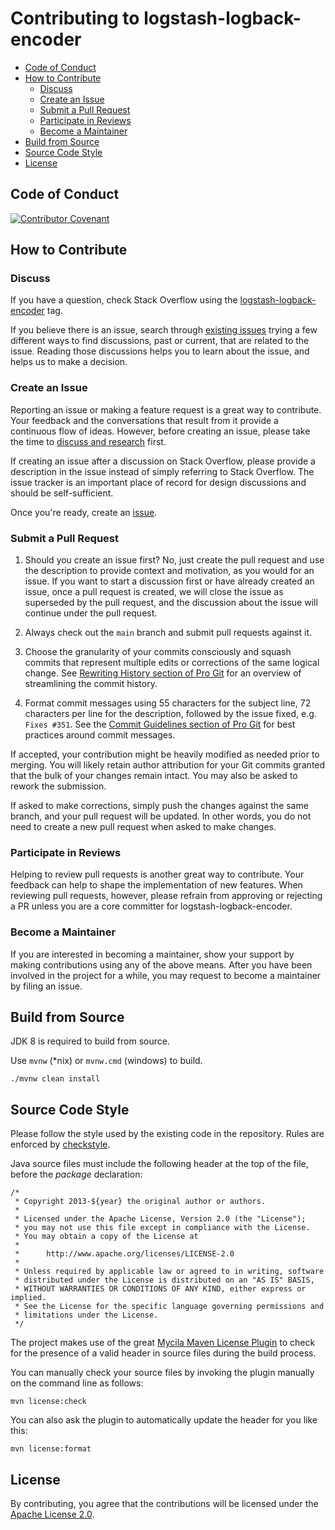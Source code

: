 Contributing to logstash-logback-encoder
========================================

* [Code of Conduct](#code-of-conduct)
* [How to Contribute](#how-to-contribute)
  * [Discuss](#discuss)
  * [Create an Issue](#create-an-issue)
  * [Submit a Pull Request](#submit-a-pull-request)
  * [Participate in Reviews](#participate-in-reviews)
  * [Become a Maintainer](#become-a-maintainer)
* [Build from Source](#build-from-source)
* [Source Code Style](#source-code-style)
* [License](#license)

Code of Conduct
---------------

[![Contributor Covenant](https://img.shields.io/badge/Contributor%20Covenant-v2.0%20adopted-ff69b4.svg)](CODE_OF_CONDUCT.md)

How to Contribute
-----------------

### Discuss

If you have a question, check Stack Overflow using the
[logstash-logback-encoder](https://stackoverflow.com/questions/tagged/logstash-logback-encoder) tag.

If you believe there is an issue, search through
[existing issues](https://github.com/logfellow/logstash-logback-encoder/issues) trying a
few different ways to find discussions, past or current, that are related to the issue.
Reading those discussions helps you to learn about the issue, and helps us to make a decision.

### Create an Issue

Reporting an issue or making a feature request is a great way to contribute.
Your feedback and the conversations that result from it provide a continuous flow of ideas.
However, before creating an issue, please take the time to [discuss and research](#discuss) first.

If creating an issue after a discussion on Stack Overflow, please provide a description
in the issue instead of simply referring to Stack Overflow.
The issue tracker is an important place of record for design discussions and should be self-sufficient.

Once you're ready, create an [issue](https://github.com/logfellow/logstash-logback-encoder/issues).

### Submit a Pull Request

1. Should you create an issue first? No, just create the pull request and use the
   description to provide context and motivation, as you would for an issue. If you want
   to start a discussion first or have already created an issue, once a pull request is
   created, we will close the issue as superseded by the pull request, and the discussion
   about the issue will continue under the pull request.

2. Always check out the `main` branch and submit pull requests against it.

3. Choose the granularity of your commits consciously and squash commits that represent
   multiple edits or corrections of the same logical change. See
   [Rewriting History section of Pro Git](https://git-scm.com/book/en/Git-Tools-Rewriting-History)
   for an overview of streamlining the commit history.

4. Format commit messages using 55 characters for the subject line, 72 characters per line
   for the description, followed by the issue fixed, e.g. `Fixes #351`. See the
   [Commit Guidelines section of Pro Git](https://git-scm.com/book/en/Distributed-Git-Contributing-to-a-Project#Commit-Guidelines)
   for best practices around commit messages.

If accepted, your contribution might be heavily modified as needed prior to merging.
You will likely retain author attribution for your Git commits granted that the bulk of
your changes remain intact. You may also be asked to rework the submission.

If asked to make corrections, simply push the changes against the same branch, and your
pull request will be updated. In other words, you do not need to create a new pull request
when asked to make changes.

### Participate in Reviews

Helping to review pull requests is another great way to contribute. Your feedback
can help to shape the implementation of new features. When reviewing pull requests,
however, please refrain from approving or rejecting a PR unless you are a core
committer for logstash-logback-encoder.

### Become a Maintainer

If you are interested in becoming a maintainer, show your support by making contributions
using any of the above means.  After you have been involved in the project for a while,
you may request to become a maintainer by filing an issue.

Build from Source
-----------------

JDK 8 is required to build from source.

Use `mvnw` (\*nix) or `mvnw.cmd` (windows) to build.

```
./mvnw clean install
```

Source Code Style
-----------------

Please follow the style used by the existing code in the repository.
Rules are enforced by [checkstyle](src/checkstyle/checkstyle.xml).

Java source files must include the following header at the top of the file, before the _package_ declaration:

```
/*
 * Copyright 2013-${year} the original author or authors.
 *
 * Licensed under the Apache License, Version 2.0 (the "License");
 * you may not use this file except in compliance with the License.
 * You may obtain a copy of the License at
 *
 *      http://www.apache.org/licenses/LICENSE-2.0
 *
 * Unless required by applicable law or agreed to in writing, software
 * distributed under the License is distributed on an "AS IS" BASIS,
 * WITHOUT WARRANTIES OR CONDITIONS OF ANY KIND, either express or implied.
 * See the License for the specific language governing permissions and
 * limitations under the License.
 */
```

The project makes use of the great [Mycila Maven License Plugin](https://github.com/mathieucarbou/license-maven-plugin) to check for the presence of a valid header in source files during the build process.

You can manually check your source files by invoking the plugin manually on the command line as follows:

```
mvn license:check
```

You can also ask the plugin to automatically update the header for you like this:

```
mvn license:format
```


License
-------

By contributing, you agree that the contributions will be licensed under the
[Apache License 2.0](https://github.com/logfellow/logstash-logback-encoder/blob/main/LICENSE).

